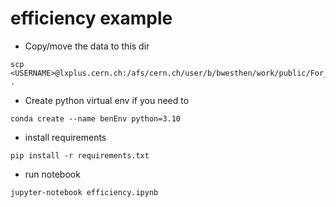 efficiency example
====

 * Copy/move the data to this dir
 ```
 scp <USERNAME>@lxplus.cern.ch:/afs/cern.ch/user/b/bwesthen/work/public/For_Richard/Total_DK_as_DK_MC_2017_After_PIC_Calib2_pols_merged_with_PID.root .
 ```

 * Create python virtual env if you need to

 ```
 conda create --name benEnv python=3.10
 ```

 * install requirements
 ```
 pip install -r requirements.txt
 ```

 * run notebook
 ```
 jupyter-notebook efficiency.ipynb
 ```

